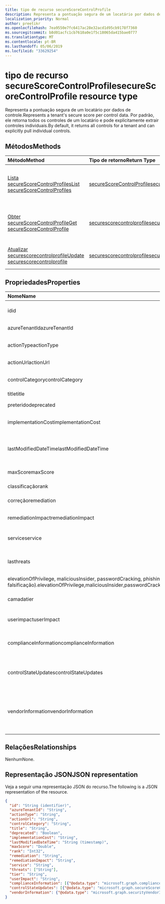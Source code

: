 ```yaml
---
title: tipo de recurso secureScoreControlProfile
description: Representa a pontuação segura de um locatário por dados de controle. Por padrão, ele retorna todos os controles de um locatário e pode explicitamente extrair controles individuais.
localization_priority: Normal
author: preetikr
ms.openlocfilehash: 7ea9550e7fc6417ac28e32acd1d95cb9178f7360
ms.sourcegitcommit: b8d01acfc1cb7610a0e1f5c18065da415bae0777
ms.translationtype: MT
ms.contentlocale: pt-BR
ms.lasthandoff: 05/06/2019
ms.locfileid: "33629254"
---
```

# <a name="securescorecontrolprofile-resource-type"></a><span data-ttu-id="a1855-104">tipo de recurso secureScoreControlProfile</span><span class="sxs-lookup"><span data-stu-id="a1855-104">secureScoreControlProfile resource type</span></span>

<span data-ttu-id="a1855-105">Representa a pontuação segura de um locatário por dados de controle.</span><span class="sxs-lookup"><span data-stu-id="a1855-105">Represents a tenant's secure score per control data.</span></span> <span data-ttu-id="a1855-106">Por padrão, ele retorna todos os controles de um locatário e pode explicitamente extrair controles individuais.</span><span class="sxs-lookup"><span data-stu-id="a1855-106">By default, it returns all controls for a tenant and can explicitly pull individual controls.</span></span>


## <a name="methods"></a><span data-ttu-id="a1855-107">Métodos</span><span class="sxs-lookup"><span data-stu-id="a1855-107">Methods</span></span>

| <span data-ttu-id="a1855-108">Método</span><span class="sxs-lookup"><span data-stu-id="a1855-108">Method</span></span>   | <span data-ttu-id="a1855-109">Tipo de retorno</span><span class="sxs-lookup"><span data-stu-id="a1855-109">Return Type</span></span>|<span data-ttu-id="a1855-110">Descrição</span><span class="sxs-lookup"><span data-stu-id="a1855-110">Description</span></span>|
|:---------------|:--------|:----------|
|[<span data-ttu-id="a1855-111">Lista secureScoreControlProfiles</span><span class="sxs-lookup"><span data-stu-id="a1855-111">List secureScoreControlProfiles</span></span>](../api/security-list-securescorecontrolprofiles.md) | [<span data-ttu-id="a1855-112">secureScoreControlProfile</span><span class="sxs-lookup"><span data-stu-id="a1855-112">secureScoreControlProfile</span></span>](securescorecontrolprofile.md) |<span data-ttu-id="a1855-113">Leia as propriedades e os metadados de um objeto secureScoreControlProfiles.</span><span class="sxs-lookup"><span data-stu-id="a1855-113">Read properties and metadata of a secureScoreControlProfiles object.</span></span>|
|[<span data-ttu-id="a1855-114">Obter secureScoreControlProfile</span><span class="sxs-lookup"><span data-stu-id="a1855-114">Get secureScoreControlProfile</span></span>](../api/securescorecontrolprofile-get.md) | [<span data-ttu-id="a1855-115">securescorecontrolprofile</span><span class="sxs-lookup"><span data-stu-id="a1855-115">securescorecontrolprofile</span></span>](secureScoreControlProfile.md) |<span data-ttu-id="a1855-116">Leia as propriedades e os metadados de um objeto secureScoreControlProfiles.</span><span class="sxs-lookup"><span data-stu-id="a1855-116">Read properties and metadata of a secureScoreControlProfiles object.</span></span>|
|[<span data-ttu-id="a1855-117">Atualizar securescorecontrolprofile</span><span class="sxs-lookup"><span data-stu-id="a1855-117">Update securescorecontrolprofile</span></span>](../api/securescorecontrolprofile-update.md) | [<span data-ttu-id="a1855-118">securescorecontrolprofile</span><span class="sxs-lookup"><span data-stu-id="a1855-118">securescorecontrolprofile</span></span>](securescorecontrolprofile.md) |<span data-ttu-id="a1855-119">Atualize um objeto securescorecontrolprofile.</span><span class="sxs-lookup"><span data-stu-id="a1855-119">Update an securescorecontrolprofile object.</span></span> |


## <a name="properties"></a><span data-ttu-id="a1855-120">Propriedades</span><span class="sxs-lookup"><span data-stu-id="a1855-120">Properties</span></span>

|<span data-ttu-id="a1855-121">Nome</span><span class="sxs-lookup"><span data-stu-id="a1855-121">Name</span></span> |<span data-ttu-id="a1855-122">Tipo</span><span class="sxs-lookup"><span data-stu-id="a1855-122">Type</span></span> |<span data-ttu-id="a1855-123">Descrição</span><span class="sxs-lookup"><span data-stu-id="a1855-123">Description</span></span> |
|:--|:--|:--|
|<span data-ttu-id="a1855-124">id</span><span class="sxs-lookup"><span data-stu-id="a1855-124">id</span></span>|<span data-ttu-id="a1855-125">Cadeia de caracteres</span><span class="sxs-lookup"><span data-stu-id="a1855-125">String</span></span>|<span data-ttu-id="a1855-126">Identificador GUID/exclusivo gerado pelo provedor.</span><span class="sxs-lookup"><span data-stu-id="a1855-126">Provider-generated GUID/unique identifier.</span></span> <span data-ttu-id="a1855-127">Somente leitura.</span><span class="sxs-lookup"><span data-stu-id="a1855-127">Read-only.</span></span> <span data-ttu-id="a1855-128">Obrigatório.</span><span class="sxs-lookup"><span data-stu-id="a1855-128">Required.</span></span>|
|<span data-ttu-id="a1855-129">azureTenantId</span><span class="sxs-lookup"><span data-stu-id="a1855-129">azureTenantId</span></span>|<span data-ttu-id="a1855-130">String</span><span class="sxs-lookup"><span data-stu-id="a1855-130">String</span></span>|<span data-ttu-id="a1855-131">Cadeia de caracteres GUID para ID do locatário.</span><span class="sxs-lookup"><span data-stu-id="a1855-131">GUID string for tenant ID.</span></span>|
|<span data-ttu-id="a1855-132">actionType</span><span class="sxs-lookup"><span data-stu-id="a1855-132">actionType</span></span>|<span data-ttu-id="a1855-133">Cadeia de caracteres</span><span class="sxs-lookup"><span data-stu-id="a1855-133">String</span></span>|<span data-ttu-id="a1855-134">Tipo de ação de controle (configuração, revisão, comportamento).</span><span class="sxs-lookup"><span data-stu-id="a1855-134">Control action type (Config, Review, Behavior).</span></span>|
|<span data-ttu-id="a1855-135">actionUrl</span><span class="sxs-lookup"><span data-stu-id="a1855-135">actionUrl</span></span>|<span data-ttu-id="a1855-136">Cadeia de caracteres</span><span class="sxs-lookup"><span data-stu-id="a1855-136">String</span></span>|<span data-ttu-id="a1855-137">URL para onde o controle pode ser acionado.</span><span class="sxs-lookup"><span data-stu-id="a1855-137">URL to where the control can be actioned.</span></span> |
|<span data-ttu-id="a1855-138">controlCategory</span><span class="sxs-lookup"><span data-stu-id="a1855-138">controlCategory</span></span>|<span data-ttu-id="a1855-139">Cadeia de caracteres</span><span class="sxs-lookup"><span data-stu-id="a1855-139">String</span></span>|<span data-ttu-id="a1855-140">Categoria de ação de controle (identidade, dados, dispositivo, aplicativos, infraestrutura).</span><span class="sxs-lookup"><span data-stu-id="a1855-140">Control action category (Identity, Data, Device, Apps, Infrastructure).</span></span>|
|<span data-ttu-id="a1855-141">title</span><span class="sxs-lookup"><span data-stu-id="a1855-141">title</span></span>|<span data-ttu-id="a1855-142">String</span><span class="sxs-lookup"><span data-stu-id="a1855-142">String</span></span>|<span data-ttu-id="a1855-143">Título do controle.</span><span class="sxs-lookup"><span data-stu-id="a1855-143">Title of the control.</span></span>|
|<span data-ttu-id="a1855-144">preterido</span><span class="sxs-lookup"><span data-stu-id="a1855-144">deprecated</span></span>|<span data-ttu-id="a1855-145">Booliano</span><span class="sxs-lookup"><span data-stu-id="a1855-145">Boolean</span></span>|<span data-ttu-id="a1855-146">Sinalizador para indicar se um controle está depreciado.</span><span class="sxs-lookup"><span data-stu-id="a1855-146">Flag to indicate if a control is depreciated.</span></span>|
|<span data-ttu-id="a1855-147">implementationCost</span><span class="sxs-lookup"><span data-stu-id="a1855-147">implementationCost</span></span>|<span data-ttu-id="a1855-148">Cadeia de caracteres</span><span class="sxs-lookup"><span data-stu-id="a1855-148">String</span></span>|<span data-ttu-id="a1855-149">Custo do recurso do controle implemmentating (baixo, moderado, alto).</span><span class="sxs-lookup"><span data-stu-id="a1855-149">Resource cost of implemmentating control (low, moderate, high).</span></span>|
|<span data-ttu-id="a1855-150">lastModifiedDateTime</span><span class="sxs-lookup"><span data-stu-id="a1855-150">lastModifiedDateTime</span></span>|<span data-ttu-id="a1855-151">DateTimeOffset</span><span class="sxs-lookup"><span data-stu-id="a1855-151">DateTimeOffset</span></span>|<span data-ttu-id="a1855-152">Hora em que a entidade de perfil de controle foi modificada pela última vez.</span><span class="sxs-lookup"><span data-stu-id="a1855-152">Time at which the control profile entity was last modified.</span></span> <span data-ttu-id="a1855-153">O tipo TIMESTAMP representa data e hora</span><span class="sxs-lookup"><span data-stu-id="a1855-153">The Timestamp type represents date and time</span></span>| 
|<span data-ttu-id="a1855-154">maxScore</span><span class="sxs-lookup"><span data-stu-id="a1855-154">maxScore</span></span>|<span data-ttu-id="a1855-155">Duplo</span><span class="sxs-lookup"><span data-stu-id="a1855-155">Double</span></span>|<span data-ttu-id="a1855-156">Pontuação máxima atingível do controle.</span><span class="sxs-lookup"><span data-stu-id="a1855-156">max attainable score for the control.</span></span>|
|<span data-ttu-id="a1855-157">classificação</span><span class="sxs-lookup"><span data-stu-id="a1855-157">rank</span></span>|<span data-ttu-id="a1855-158">Int32</span><span class="sxs-lookup"><span data-stu-id="a1855-158">Int32</span></span>|<span data-ttu-id="a1855-159">Classificação de pilha da Microsoft de controle.</span><span class="sxs-lookup"><span data-stu-id="a1855-159">Microsoft's stack ranking of control.</span></span>|
|<span data-ttu-id="a1855-160">correção</span><span class="sxs-lookup"><span data-stu-id="a1855-160">remediation</span></span>|<span data-ttu-id="a1855-161">Cadeia de caracteres</span><span class="sxs-lookup"><span data-stu-id="a1855-161">String</span></span>|<span data-ttu-id="a1855-162">Descrição do que o controle ajudará a corrigir.</span><span class="sxs-lookup"><span data-stu-id="a1855-162">Description of what the control will help remediate.</span></span>|
|<span data-ttu-id="a1855-163">remediationImpact</span><span class="sxs-lookup"><span data-stu-id="a1855-163">remediationImpact</span></span>|<span data-ttu-id="a1855-164">Cadeia de caracteres</span><span class="sxs-lookup"><span data-stu-id="a1855-164">String</span></span>|<span data-ttu-id="a1855-165">Descrição do impacto sobre os usuários da correção.</span><span class="sxs-lookup"><span data-stu-id="a1855-165">Description of the impact on users of the remediation.</span></span>|
|<span data-ttu-id="a1855-166">service</span><span class="sxs-lookup"><span data-stu-id="a1855-166">service</span></span>|<span data-ttu-id="a1855-167">Cadeia de caracteres</span><span class="sxs-lookup"><span data-stu-id="a1855-167">String</span></span>|<span data-ttu-id="a1855-168">Serviço que possui o controle (Exchange, SharePoint, Azure AD).</span><span class="sxs-lookup"><span data-stu-id="a1855-168">Service that owns the control (Exchange, Sharepoint, Azure AD).</span></span>|
|<span data-ttu-id="a1855-169">las</span><span class="sxs-lookup"><span data-stu-id="a1855-169">threats</span></span>|<span data-ttu-id="a1855-170">Coleção de cadeias de caracteres</span><span class="sxs-lookup"><span data-stu-id="a1855-170">String collection</span></span>|<span data-ttu-id="a1855-171">Lista de ameaças que o controle atenua (accountBreach, dataexclusão, dataExfiltration, dataderramamento</span><span class="sxs-lookup"><span data-stu-id="a1855-171">List of threats the control mitigates (accountBreach,dataDeletion,dataExfiltration,dataSpillage,</span></span>
<span data-ttu-id="a1855-172">elevationOfPrivilege, maliciousInsider, passwordCracking, phishingOrWhaling, falsificação).</span><span class="sxs-lookup"><span data-stu-id="a1855-172">elevationOfPrivilege,maliciousInsider,passwordCracking,phishingOrWhaling,spoofing).</span></span>|
|<span data-ttu-id="a1855-173">camada</span><span class="sxs-lookup"><span data-stu-id="a1855-173">tier</span></span>|<span data-ttu-id="a1855-174">Cadeia de caracteres</span><span class="sxs-lookup"><span data-stu-id="a1855-174">String</span></span>|<span data-ttu-id="a1855-175">Camada de controle (Core, defesa profunda, avançada)</span><span class="sxs-lookup"><span data-stu-id="a1855-175">Control tier (Core, Defense in Depth, Advanced.)</span></span>   |
|<span data-ttu-id="a1855-176">userimpact</span><span class="sxs-lookup"><span data-stu-id="a1855-176">userImpact</span></span>|<span data-ttu-id="a1855-177">Cadeia de caracteres</span><span class="sxs-lookup"><span data-stu-id="a1855-177">String</span></span>|<span data-ttu-id="a1855-178">Impacto do usuário da implementação do controle (baixo, moderado, alto).</span><span class="sxs-lookup"><span data-stu-id="a1855-178">User impact of implementing control (low, moderate, high).</span></span>   |
|<span data-ttu-id="a1855-179">complianceInformation</span><span class="sxs-lookup"><span data-stu-id="a1855-179">complianceInformation</span></span>|<span data-ttu-id="a1855-180">coleção [complianceInformation](complianceinformation.md)</span><span class="sxs-lookup"><span data-stu-id="a1855-180">[complianceInformation](complianceinformation.md) collection</span></span>|<span data-ttu-id="a1855-181">O conjunto de informações de conformidade associadas ao controle de Pontuação segura</span><span class="sxs-lookup"><span data-stu-id="a1855-181">The collection of compliance information associated with secure score control</span></span>|
|<span data-ttu-id="a1855-182">controlStateUpdates</span><span class="sxs-lookup"><span data-stu-id="a1855-182">controlStateUpdates</span></span>|<span data-ttu-id="a1855-183">coleção [secureScoreControlStateUpdate](securescorecontrolstateupdate.md)</span><span class="sxs-lookup"><span data-stu-id="a1855-183">[secureScoreControlStateUpdate](securescorecontrolstateupdate.md) collection</span></span>|<span data-ttu-id="a1855-184">Sinalizador para indicar onde o locatário marcou um controle (ignorado, terceiros, revisado) (suporta [atualização](../api/securescorecontrolprofile-update.md)).</span><span class="sxs-lookup"><span data-stu-id="a1855-184">Flag to indicate where the tenant has marked a control (ignored, thirdParty, reviewed) (supports [update](../api/securescorecontrolprofile-update.md)).</span></span>|
|<span data-ttu-id="a1855-185">vendorInformation</span><span class="sxs-lookup"><span data-stu-id="a1855-185">vendorInformation</span></span>|[<span data-ttu-id="a1855-186">securityVendorInformation</span><span class="sxs-lookup"><span data-stu-id="a1855-186">securityVendorInformation</span></span>](securityvendorinformation.md)|<span data-ttu-id="a1855-187">Tipo complexo que contém detalhes sobre o fornecedor de produtos/serviços de segurança, o provedor e o subfornecedor (por exemplo, fornecedor = Microsoft; Provider = SecureScore).</span><span class="sxs-lookup"><span data-stu-id="a1855-187">Complex type containing details about the security product/service vendor, provider, and subprovider (for example, vendor=Microsoft; provider=SecureScore).</span></span> <span data-ttu-id="a1855-188">Obrigatório.</span><span class="sxs-lookup"><span data-stu-id="a1855-188">Required.</span></span>|

## <a name="relationships"></a><span data-ttu-id="a1855-189">Relações</span><span class="sxs-lookup"><span data-stu-id="a1855-189">Relationships</span></span>

<span data-ttu-id="a1855-190">Nenhum</span><span class="sxs-lookup"><span data-stu-id="a1855-190">None.</span></span>

## <a name="json-representation"></a><span data-ttu-id="a1855-191">Representação JSON</span><span class="sxs-lookup"><span data-stu-id="a1855-191">JSON representation</span></span>

<span data-ttu-id="a1855-192">Veja a seguir uma representação JSON do recurso.</span><span class="sxs-lookup"><span data-stu-id="a1855-192">The following is a JSON representation of the resource.</span></span>

<!-- {
  "blockType": "resource",
  "optionalProperties": [

  ],
  "@odata.type": "microsoft.graph.secureScoreControlProfile"
}-->

```json
{
  "id": "String (identifier)",
  "azureTenantId": "String",
  "actionType": "String",
  "actionUrl": "String",
  "controlCategory": "String",
  "title": "String", 
  "deprecated": "Boolean",
  "implementationCost": "String",
  "lastModifiedDateTime": "String (timestamp)",
  "maxScore": "Double",
  "rank": "Int32",
  "remediation": "String",
  "remediationImpact": "String",
  "service": "String",
  "threats": ["String"],
  "tier": "String",
  "userImpact": "String",
  "complianceInformation": [{"@odata.type": "microsoft.graph.complianceInformation"}], 
  "controlStateUpdates": [{"@odata.type": "microsoft.graph.secureScoreControlStateUpdate"}],
  "vendorInformation": {"@odata.type": "microsoft.graph.securityVendorInformation"},
}

```
<!-- uuid: 8fcb5dbc-d5aa-4681-8e31-b001d5168d79
2015-10-25 14:57:30 UTC -->
<!-- {
  "type": "#page.annotation",
  "description": "secureScoreControlProfiles resource",
  "keywords": "",
  "section": "documentation",
  "tocPath": ""
}-->

